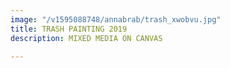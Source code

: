 ```yaml
---
image: "/v1595088748/annabrab/trash_xwobvu.jpg"
title: TRASH PAINTING 2019
description: MIXED MEDIA ON CANVAS

---
```

